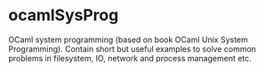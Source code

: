 # ocamlSysProg
OCaml system programming (based on book OCaml Unix System Programming). Contain short but useful examples to solve common problems in filesystem, IO, network and process management etc.
